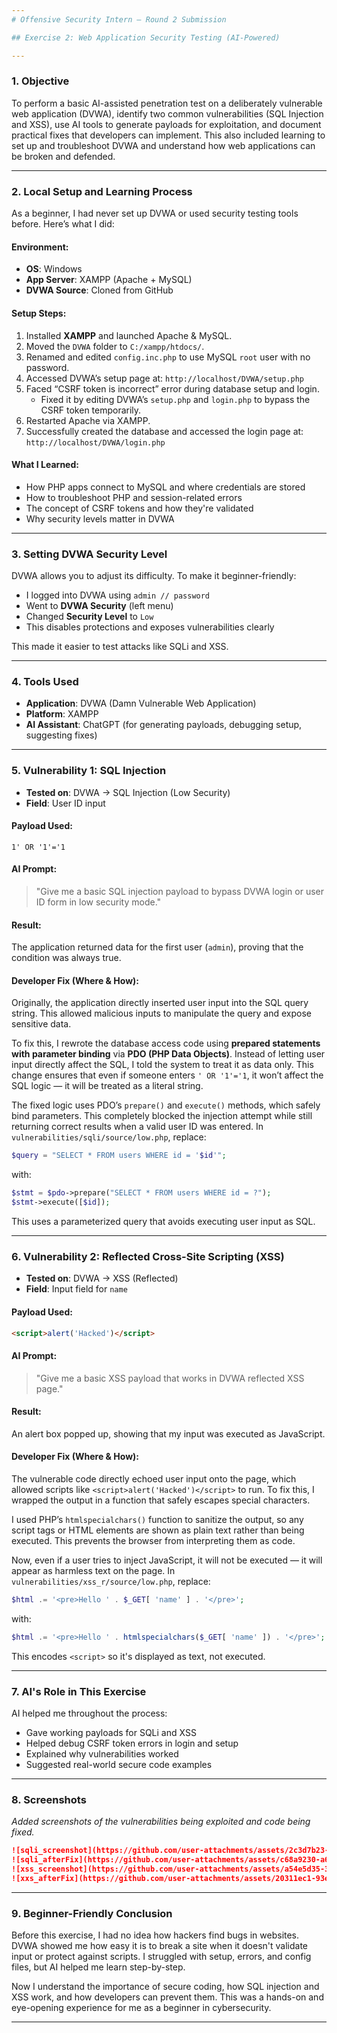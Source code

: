 ```yaml
---
# Offensive Security Intern – Round 2 Submission

## Exercise 2: Web Application Security Testing (AI-Powered)

---
```


### 1. Objective
To perform a basic AI-assisted penetration test on a deliberately vulnerable web application (DVWA), identify two common vulnerabilities (SQL Injection and XSS), use AI tools to generate payloads for exploitation, and document practical fixes that developers can implement. This also included learning to set up and troubleshoot DVWA and understand how web applications can be broken and defended.

---

### 2. Local Setup and Learning Process
As a beginner, I had never set up DVWA or used security testing tools before. Here’s what I did:

#### Environment:
- **OS**: Windows
- **App Server**: XAMPP (Apache + MySQL)
- **DVWA Source**: Cloned from GitHub 

#### Setup Steps:
1. Installed **XAMPP** and launched Apache & MySQL.
2. Moved the `DVWA` folder to `C:/xampp/htdocs/`.
3. Renamed and edited `config.inc.php` to use MySQL `root` user with no password.
4. Accessed DVWA’s setup page at: `http://localhost/DVWA/setup.php`
5. Faced “CSRF token is incorrect” error during database setup and login.
   - Fixed it by editing DVWA’s `setup.php` and `login.php` to bypass the CSRF token temporarily.
6. Restarted Apache via XAMPP.
7. Successfully created the database and accessed the login page at: `http://localhost/DVWA/login.php`

#### What I Learned:
- How PHP apps connect to MySQL and where credentials are stored
- How to troubleshoot PHP and session-related errors
- The concept of CSRF tokens and how they're validated
- Why security levels matter in DVWA

---

### 3. Setting DVWA Security Level
DVWA allows you to adjust its difficulty. To make it beginner-friendly:
- I logged into DVWA using `admin // password`
- Went to **DVWA Security** (left menu)
- Changed **Security Level** to `Low`
- This disables protections and exposes vulnerabilities clearly

This made it easier to test attacks like SQLi and XSS.

---

### 4. Tools Used
- **Application**: DVWA (Damn Vulnerable Web Application)
- **Platform**: XAMPP
- **AI Assistant**: ChatGPT (for generating payloads, debugging setup, suggesting fixes)

---

### 5. Vulnerability 1: SQL Injection
- **Tested on**: DVWA → SQL Injection (Low Security)
- **Field**: User ID input

#### Payload Used:
```
1' OR '1'='1
```

#### AI Prompt:
> "Give me a basic SQL injection payload to bypass DVWA login or user ID form in low security mode."

#### Result:
The application returned data for the first user (`admin`), proving that the condition was always true.

#### Developer Fix (Where & How):
Originally, the application directly inserted user input into the SQL query string. This allowed malicious inputs to manipulate the query and expose sensitive data.

To fix this, I rewrote the database access code using **prepared statements with parameter binding** via **PDO (PHP Data Objects)**. Instead of letting user input directly affect the SQL, I told the system to treat it as data only. This change ensures that even if someone enters `' OR '1'='1`, it won’t affect the SQL logic — it will be treated as a literal string.

The fixed logic uses PDO’s `prepare()` and `execute()` methods, which safely bind parameters. This completely blocked the injection attempt while still returning correct results when a valid user ID was entered.
In `vulnerabilities/sqli/source/low.php`, replace:
```php
$query = "SELECT * FROM users WHERE id = '$id'";
```
with:
```php
$stmt = $pdo->prepare("SELECT * FROM users WHERE id = ?");
$stmt->execute([$id]);
```
This uses a parameterized query that avoids executing user input as SQL.

---

### 6. Vulnerability 2: Reflected Cross-Site Scripting (XSS)
- **Tested on**: DVWA → XSS (Reflected)
- **Field**: Input field for `name`

#### Payload Used:
```html
<script>alert('Hacked')</script>
```

#### AI Prompt:
> "Give me a basic XSS payload that works in DVWA reflected XSS page."

#### Result:
An alert box popped up, showing that my input was executed as JavaScript.

#### Developer Fix (Where & How):
The vulnerable code directly echoed user input onto the page, which allowed scripts like `<script>alert('Hacked')</script>` to run. To fix this, I wrapped the output in a function that safely escapes special characters.

I used PHP’s `htmlspecialchars()` function to sanitize the output, so any script tags or HTML elements are shown as plain text rather than being executed. This prevents the browser from interpreting them as code.

Now, even if a user tries to inject JavaScript, it will not be executed — it will appear as harmless text on the page.
In `vulnerabilities/xss_r/source/low.php`, replace:
```php
$html .= '<pre>Hello ' . $_GET[ 'name' ] . '</pre>';
```
with:
```php
$html .= '<pre>Hello ' . htmlspecialchars($_GET[ 'name' ]) . '</pre>';
```
This encodes `<script>` so it's displayed as text, not executed.

---

### 7. AI's Role in This Exercise
AI helped me throughout the process:
- Gave working payloads for SQLi and XSS
- Helped debug CSRF token errors in login and setup
- Explained why vulnerabilities worked
- Suggested real-world secure code examples

---

### 8. Screenshots
_Added screenshots of the vulnerabilities being exploited and code being fixed._
```markdown
![sqli_screenshot](https://github.com/user-attachments/assets/2c3d7b23-99ac-49a0-8ac6-274671ade4af)
![sqli_afterFix](https://github.com/user-attachments/assets/c68a9230-a606-46a5-a836-a2b170bd24e1)
![xss_screenshot](https://github.com/user-attachments/assets/a54e5d35-3b3c-405d-b608-a146215aed33)
![xxs_afterFix](https://github.com/user-attachments/assets/20311ec1-93e5-463e-9ddd-5e20f4e32d05)
```

---

### 9. Beginner-Friendly Conclusion
Before this exercise, I had no idea how hackers find bugs in websites. DVWA showed me how easy it is to break a site when it doesn't validate input or protect against scripts. I struggled with setup, errors, and config files, but AI helped me learn step-by-step.

Now I understand the importance of secure coding, how SQL injection and XSS work, and how developers can prevent them. This was a hands-on and eye-opening experience for me as a beginner in cybersecurity.

---
